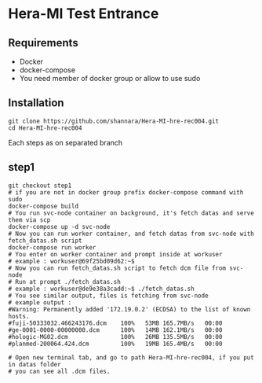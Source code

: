 Hera-MI Test Entrance
==============================

## Requirements

* Docker
* docker-compose
* You need member of docker group or allow to use sudo

## Installation

```shell
git clone https://github.com/shannara/Hera-MI-hre-rec004.git
cd Hera-MI-hre-rec004
```

Each steps as on separated branch

step1
-----

```shell
git checkout step1
# if you are not in docker group prefix docker-compose command with sudo
docker-compose build
# You run svc-node container on background, it's fetch datas and serve them via scp
docker-compose up -d svc-node
# Now you can run worker container, and fetch datas from svc-node with fetch_datas.sh script
docker-compose run worker
# You enter on worker container and prompt inside at workuser
# example : workuser@69f25bd09d62:~$
# Now you can run fetch_datas.sh script to fetch dcm file from svc-node
# Run at prompt ./fetch_datas.sh
# example : workuser@de9e38a3cadd:~$ ./fetch_datas.sh
# You see similar output, files is fetching from svc-node
# example output :
#Warning: Permanently added '172.19.0.2' (ECDSA) to the list of known hosts.
#fuji-50333032.466243176.dcm    100%   53MB 165.7MB/s   00:00    
#ge-0001-0000-00000000.dcm      100%   14MB 162.1MB/s   00:00    
#hologic-MG02.dcm               100%   26MB 135.5MB/s   00:00    
#planmed-200064.424.dcm         100%   19MB 165.4MB/s   00:00   

# Open new terminal tab, and go to path Hera-MI-hre-rec004, if you put in datas folder
# you can see all .dcm files.
```
